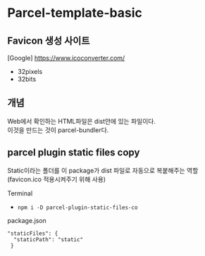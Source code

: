 # Parcel-template-basic

## Favicon 생성 사이트

[Google] https://www.icoconverter.com/
- 32pixels
- 32bits

## 개념

Web에서 확인하는 HTML파일은 dist안에 있는 파일이다.</br>
이것을 만드는 것이 parcel-bundler다.

## parcel plugin static files copy

Static이라는 폴더를 이 package가 dist 파일로 자동으로 복붙해주는 역할</br>
(favicon.ico 적용시켜주기 위해 사용) 

Terminal
- `npm i -D parcel-plugin-static-files-co`

package.json
``` 
"staticFiles": {
  "staticPath": "static"
 }
 ```
